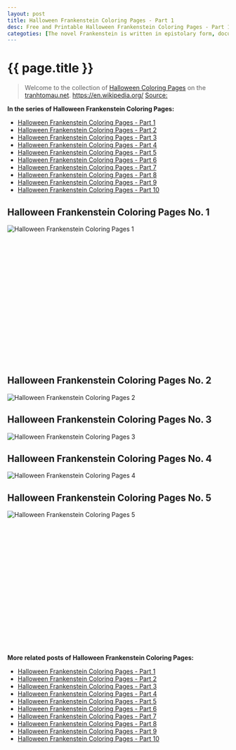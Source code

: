 ```yaml
---
layout: post
title: Halloween Frankenstein Coloring Pages - Part 1
desc: Free and Printable Halloween Frankenstein Coloring Pages - Part 1
categoties: [The novel Frankenstein is written in epistolary form, documenting a fictional correspondence between Captain Robert Walton and his sister, Margaret Walton Saville. Walton is a failed writer and captain who sets out to explore the North Pole and expand his scientific knowledge in hopes of achieving fame. During the voyage, the crew spots a dog sled driven by a gigantic figure. A few hours later, the crew rescues a nearly frozen and emaciated man named Victor Frankenstein. Frankenstein has been in pursuit of the gigantic man observed by Walton's crew. Frankenstein starts to recover from his exertion; he sees in Walton the same obsession that has destroyed him, and recounts a story of his life's miseries to Walton as a warning. The recounted story serves as the frame for Frankenstein's narrative.]
---
```

{{ page.title }}
================
> Welcome to the collection of [Halloween Coloring Pages](http://tranhtomau.net/) on the [tranhtomau.net](http://tranhtomau.net/). https://en.wikipedia.org/ [Source: ]()

**In the series of Halloween Frankenstein Coloring Pages:**

* [Halloween Frankenstein Coloring Pages - Part 1](http://tranhtomau.net/2018/09/13/Halloween-Frankenstein-Coloring-Pages-part-1.html)
* [Halloween Frankenstein Coloring Pages - Part 2](http://tranhtomau.net/2018/09/13/Halloween-Frankenstein-Coloring-Pages-part-2.html)
* [Halloween Frankenstein Coloring Pages - Part 3](http://tranhtomau.net/2018/09/13/Halloween-Frankenstein-Coloring-Pages-part-3.html)
* [Halloween Frankenstein Coloring Pages - Part 4](http://tranhtomau.net/2018/09/13/Halloween-Frankenstein-Coloring-Pages-part-4.html)
* [Halloween Frankenstein Coloring Pages - Part 5](http://tranhtomau.net/2018/09/13/Halloween-Frankenstein-Coloring-Pages-part-5.html)
* [Halloween Frankenstein Coloring Pages - Part 6](http://tranhtomau.net/2018/09/13/Halloween-Frankenstein-Coloring-Pages-part-6.html)
* [Halloween Frankenstein Coloring Pages - Part 7](http://tranhtomau.net/2018/09/13/Halloween-Frankenstein-Coloring-Pages-part-7.html)
* [Halloween Frankenstein Coloring Pages - Part 8](http://tranhtomau.net/2018/09/13/Halloween-Frankenstein-Coloring-Pages-part-8.html)
* [Halloween Frankenstein Coloring Pages - Part 9](http://tranhtomau.net/2018/09/13/Halloween-Frankenstein-Coloring-Pages-part-9.html)
* [Halloween Frankenstein Coloring Pages - Part 10](http://tranhtomau.net/2018/09/13/Halloween-Frankenstein-Coloring-Pages-part-10.html)

## Halloween Frankenstein Coloring Pages No. 1
![Halloween Frankenstein Coloring Pages 1](http://tranhtomau.net/img2/Halloween-Frankenstein-Coloring-Pages%20(1).jpg "Halloween Frankenstein Coloring Pages 1")

<script async src="//pagead2.googlesyndication.com/pagead/js/adsbygoogle.js"></script><!-- Texxtonly --><ins class="adsbygoogle" style="display:inline-block;width:336px;height:280px" data-ad-client="ca-pub-6753140515841889" data-ad-slot="3207852233"></ins><script>(adsbygoogle = window.adsbygoogle || []).push({}); </script>

## Halloween Frankenstein Coloring Pages No. 2
![Halloween Frankenstein Coloring Pages 2](http://tranhtomau.net/img2/Halloween-Frankenstein-Coloring-Pages%20(2).jpg "Halloween Frankenstein Coloring Pages 2")

## Halloween Frankenstein Coloring Pages No. 3
![Halloween Frankenstein Coloring Pages 3](http://tranhtomau.net/img2/Halloween-Frankenstein-Coloring-Pages%20(3).jpg "Halloween Frankenstein Coloring Pages 3")

## Halloween Frankenstein Coloring Pages No. 4
![Halloween Frankenstein Coloring Pages 4](http://tranhtomau.net/img2/Halloween-Frankenstein-Coloring-Pages%20(4).jpg "Halloween Frankenstein Coloring Pages 4")

## Halloween Frankenstein Coloring Pages No. 5
![Halloween Frankenstein Coloring Pages 5](http://tranhtomau.net/img2/Halloween-Frankenstein-Coloring-Pages%20(5).jpg "Halloween Frankenstein Coloring Pages 5")

<script async src="//pagead2.googlesyndication.com/pagead/js/adsbygoogle.js"></script><!-- Texxtonly --><ins class="adsbygoogle" style="display:inline-block;width:336px;height:280px" data-ad-client="ca-pub-6753140515841889" data-ad-slot="3207852233"></ins><script>(adsbygoogle = window.adsbygoogle || []).push({}); </script>

**More related posts of Halloween Frankenstein Coloring Pages:**

* [Halloween Frankenstein Coloring Pages - Part 1](http://tranhtomau.net/2018/09/13/Halloween-Frankenstein-Coloring-Pages-part-1.html)
* [Halloween Frankenstein Coloring Pages - Part 2](http://tranhtomau.net/2018/09/13/Halloween-Frankenstein-Coloring-Pages-part-2.html)
* [Halloween Frankenstein Coloring Pages - Part 3](http://tranhtomau.net/2018/09/13/Halloween-Frankenstein-Coloring-Pages-part-3.html)
* [Halloween Frankenstein Coloring Pages - Part 4](http://tranhtomau.net/2018/09/13/Halloween-Frankenstein-Coloring-Pages-part-4.html)
* [Halloween Frankenstein Coloring Pages - Part 5](http://tranhtomau.net/2018/09/13/Halloween-Frankenstein-Coloring-Pages-part-5.html)
* [Halloween Frankenstein Coloring Pages - Part 6](http://tranhtomau.net/2018/09/13/Halloween-Frankenstein-Coloring-Pages-part-6.html)
* [Halloween Frankenstein Coloring Pages - Part 7](http://tranhtomau.net/2018/09/13/Halloween-Frankenstein-Coloring-Pages-part-7.html)
* [Halloween Frankenstein Coloring Pages - Part 8](http://tranhtomau.net/2018/09/13/Halloween-Frankenstein-Coloring-Pages-part-8.html)
* [Halloween Frankenstein Coloring Pages - Part 9](http://tranhtomau.net/2018/09/13/Halloween-Frankenstein-Coloring-Pages-part-9.html)
* [Halloween Frankenstein Coloring Pages - Part 10](http://tranhtomau.net/2018/09/13/Halloween-Frankenstein-Coloring-Pages-part-10.html)

